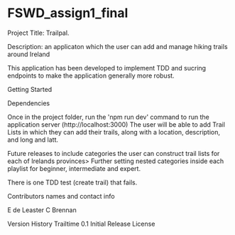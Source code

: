 # FSWD_assign1_final

Project Title: Trailpal.

Description:
an applicaton which the user can add and manage hiking trails around Ireland

This application has been developed to implement TDD and sucring endpoints to make the application generally more robust.

Getting Started

Dependencies

Once in the project folder, run the 'npm run dev' command to run the application server (http://localhost:3000) 
The user will be able to add Trail Lists in which they can add their trails, along with a location, description, and long and latt.

Future releases to include categories the user can construct trail lists for each of Irelands provinces> Further setting nested categories inside each playlist for beginner, intermediate and expert.

There is one TDD test (create trail) that fails.



Contributors names and contact info

E de Leaster
C Brennan

Version History
Trailtime 0.1
Initial Release
License
